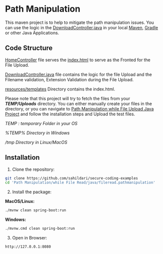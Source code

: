 # Path Manipulation

This maven project is to help to mitigate the path manipulation issues. You can use the logic in the [DownloadController.java](filedelete.pathmanipulation/src/main/java/securecodingexamples/filedelete/pathmanipulation/DeleteController.java) in your local [Maven](https://maven.apache.org/), [Gradle](https://gradle.org/) or other Java Applications.

## Code Structure

[HomeController](filedelete.pathmanipulation/src/main/java/securecodingexamples/filedelete/pathmanipulation/HomeController.java) file serves the [index.html](filedelete.pathmanipulation/src/main/resources/templates/index.html) to serve as the Fronted for the File Upload.

[DownloadController.java](filedelete.pathmanipulation/src/main/java/securecodingexamples/filedelete/pathmanipulation/DeleteController.java) file contains the logic for the file Upload and the Filename validation, Extension Validation during the File Upload.

[resources/templates](filedelete.pathmanipulation/src/main/resources/templates/) Directory contains the index.html.

Please note that this project will try to fetch the files from your ***TEMP/Uploads*** directory. You can either manually create your files in the directory, or you can navigate to [Path Manipulation while File Upload Java Project](../../while%20File%20Upload/java/) and follow the installation steps and Upload the test files.

*TEMP : temporary Folder in your OS*

*%TEMP% Directory in Windows*

*/tmp Directory in Linux/MacOS*

## Installation
1. Clone the repository:
```sh
git clone https://github.com/sahildari/secure-coding-examples
cd 'Path Manipulation/while File Read/java/fileread.pathmanipulation'
```
2. Install the package:

**MacOS/Linux:**
```sh
./mvnw clean spring-boot:run
```

**Windows:**
```sh
./mvnw.cmd clean spring-boot:run
```
3. Open in Browser:
```
http://127.0.0.1:8080
```
